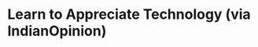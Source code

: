 <!--
id: 978163311
link: http://tumblr.atmos.org/post/978163311/learn-to-appreciate-technology-via-indianopinion
slug: learn-to-appreciate-technology-via-indianopinion
date: Thu Aug 19 2010 11:23:39 GMT-0700 (PDT)
publish: 2010-08-019
tags: 
title: Learn to Appreciate Technology (via IndianOpinion)
-->


Learn to Appreciate Technology (via IndianOpinion)
==================================================



